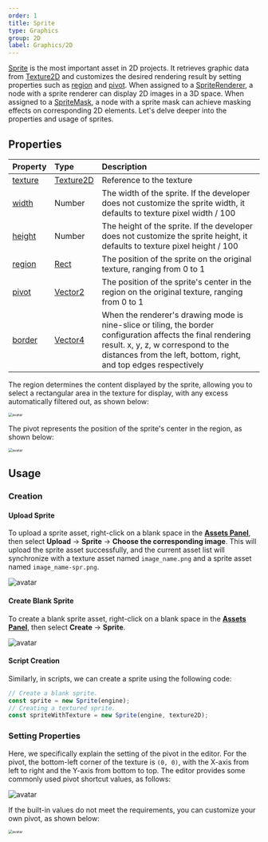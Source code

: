 ```yaml
---
order: 1
title: Sprite
type: Graphics
group: 2D
label: Graphics/2D
---
```


[Sprite](/apis/core/#Sprite) is the most important asset in 2D projects. It retrieves graphic data from [Texture2D](/en/docs/graphics-texture-2d) and customizes the desired rendering result by setting properties such as [region](/apis/core/#Sprite-region) and [pivot](/apis/core/#Sprite-pivot). When assigned to a [SpriteRenderer](/apis/core/#SpriteRenderer), a node with a sprite renderer can display 2D images in a 3D space. When assigned to a [SpriteMask](/en/docs/graphics-2d-spriteMask), a node with a sprite mask can achieve masking effects on corresponding 2D elements. Let's delve deeper into the properties and usage of sprites.

## Properties

| Property                              | Type                              | Description                                                                                             |
| :------------------------------------ | :-------------------------------- | :------------------------------------------------------------------------------------------------------ |
| [texture](/apis/core/#Sprite-texture)  | [Texture2D](/apis/core/#Texture2D) | Reference to the texture                                                                               |
| [width](/apis/core/#Sprite-width)      | Number                            | The width of the sprite. If the developer does not customize the sprite width, it defaults to texture pixel width / 100 |
| [height](/apis/core/#Sprite-height)    | Number                            | The height of the sprite. If the developer does not customize the sprite height, it defaults to texture pixel height / 100 |
| [region](/apis/core/#Sprite-region)    | [Rect](/apis/math/#Rect)           | The position of the sprite on the original texture, ranging from 0 to 1                                   |
| [pivot](/apis/core/#Sprite-pivot)      | [Vector2](/apis/math/#Vector2)     | The position of the sprite's center in the region on the original texture, ranging from 0 to 1           |
| [border](/apis/core/#Sprite-border)    | [Vector4](/apis/math/#Vector4)     | When the renderer's drawing mode is nine-slice or tiling, the border configuration affects the final rendering result. x, y, z, w correspond to the distances from the left, bottom, right, and top edges respectively |

The region determines the content displayed by the sprite, allowing you to select a rectangular area in the texture for display, with any excess automatically filtered out, as shown below:

<img src="https://gw.alipayobjects.com/mdn/rms_7c464e/afts/img/A*ABvvTJnUgpsAAAAAAAAAAAAAARQnAQ" alt="avatar" style="zoom:50%;" />

The pivot represents the position of the sprite's center in the region, as shown below:

<img src="https://gw.alipayobjects.com/mdn/rms_7c464e/afts/img/A*6RyQTpqE4dMAAAAAAAAAAAAAARQnAQ" alt="avatar" style="zoom:50%;" />

## Usage

### Creation

#### Upload Sprite

To upload a sprite asset, right-click on a blank space in the **[Assets Panel](/en/docs/assets-interface)**, then select **Upload** → **Sprite** → **Choose the corresponding image**. This will upload the sprite asset successfully, and the current asset list will synchronize with a texture asset named `image_name.png` and a sprite asset named `image_name-spr.png`.

<img src="https://mdn.alipayobjects.com/huamei_yo47yq/afts/img/A*bRghQqoN1GAAAAAAAAAAAAAADhuCAQ/original" alt="avatar" />

#### Create Blank Sprite

To create a blank sprite asset, right-click on a blank space in the **[Assets Panel](/en/docs/assets-interface)**, then select **Create** → **Sprite**.

<img src="https://mdn.alipayobjects.com/huamei_yo47yq/afts/img/A*Gv96TrKvRkEAAAAAAAAAAAAADhuCAQ/original" alt="avatar" />

#### Script Creation

Similarly, in scripts, we can create a sprite using the following code:

```typescript
// Create a blank sprite.
const sprite = new Sprite(engine);
// Creating a textured sprite.
const spriteWithTexture = new Sprite(engine, texture2D);
```

### Setting Properties

Here, we specifically explain the setting of the pivot in the editor. For the pivot, the bottom-left corner of the texture is `(0, 0)`, with the X-axis from left to right and the Y-axis from bottom to top. The editor provides some commonly used pivot shortcut values, as follows:

<img src="https://mdn.alipayobjects.com/huamei_w6ifet/afts/img/A*ZKFJR5LdJA0AAAAAAAAAAAAADjCHAQ/original" alt="avatar" style="zoom:100%;" />

If the built-in values do not meet the requirements, you can customize your own pivot, as shown below:

<img src="https://mdn.alipayobjects.com/huamei_w6ifet/afts/img/A*tuZ7QJEl_wsAAAAAAAAAAAAADjCHAQ/original" alt="avatar" style="zoom:50%;" />
